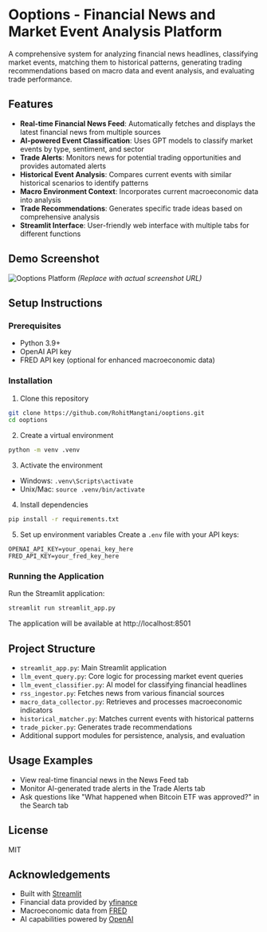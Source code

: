 # Ooptions - Financial News and Market Event Analysis Platform

A comprehensive system for analyzing financial news headlines, classifying market events, matching them to historical patterns, generating trading recommendations based on macro data and event analysis, and evaluating trade performance.

## Features

- **Real-time Financial News Feed**: Automatically fetches and displays the latest financial news from multiple sources
- **AI-powered Event Classification**: Uses GPT models to classify market events by type, sentiment, and sector
- **Trade Alerts**: Monitors news for potential trading opportunities and provides automated alerts
- **Historical Event Analysis**: Compares current events with similar historical scenarios to identify patterns
- **Macro Environment Context**: Incorporates current macroeconomic data into analysis
- **Trade Recommendations**: Generates specific trade ideas based on comprehensive analysis
- **Streamlit Interface**: User-friendly web interface with multiple tabs for different functions

## Demo Screenshot

![Ooptions Platform](https://example.com/screenshot.png) *(Replace with actual screenshot URL)*

## Setup Instructions

### Prerequisites
- Python 3.9+
- OpenAI API key
- FRED API key (optional for enhanced macroeconomic data)

### Installation

1. Clone this repository
```bash
git clone https://github.com/RohitMangtani/ooptions.git
cd ooptions
```

2. Create a virtual environment
```bash
python -m venv .venv
```

3. Activate the environment
- Windows: `.venv\Scripts\activate`
- Unix/Mac: `source .venv/bin/activate`

4. Install dependencies
```bash
pip install -r requirements.txt
```

5. Set up environment variables
Create a `.env` file with your API keys:
```
OPENAI_API_KEY=your_openai_key_here
FRED_API_KEY=your_fred_key_here
```

### Running the Application

Run the Streamlit application:
```bash
streamlit run streamlit_app.py
```

The application will be available at http://localhost:8501

## Project Structure

- `streamlit_app.py`: Main Streamlit application
- `llm_event_query.py`: Core logic for processing market event queries
- `llm_event_classifier.py`: AI model for classifying financial headlines
- `rss_ingestor.py`: Fetches news from various financial sources
- `macro_data_collector.py`: Retrieves and processes macroeconomic indicators
- `historical_matcher.py`: Matches current events with historical patterns
- `trade_picker.py`: Generates trade recommendations
- Additional support modules for persistence, analysis, and evaluation

## Usage Examples

- View real-time financial news in the News Feed tab
- Monitor AI-generated trade alerts in the Trade Alerts tab
- Ask questions like "What happened when Bitcoin ETF was approved?" in the Search tab

## License

MIT

## Acknowledgements

- Built with [Streamlit](https://streamlit.io/)
- Financial data provided by [yfinance](https://pypi.org/project/yfinance/)
- Macroeconomic data from [FRED](https://fred.stlouisfed.org/)
- AI capabilities powered by [OpenAI](https://openai.com/) 